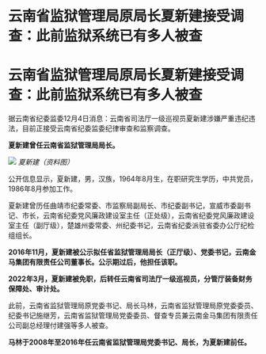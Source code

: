 # 云南省监狱管理局原局长夏新建接受调查：此前监狱系统已有多人被查

# 云南省监狱管理局原局长夏新建接受调查：此前监狱系统已有多人被查

据云南省纪委监委12月4日消息：云南省司法厅一级巡视员夏新建涉嫌严重违纪违法，目前正接受云南省纪委监委纪律审查和监察调查。

**夏新建曾任云南省监狱管理局局长。**

![](https://inews.gtimg.com/om_bt/O-7daKvYqBmPtxSW_MlsVw5zU6qn3CiIRfsCYc7261iOcAA/1000)
_夏新建（资料图）_

公开信息显示，夏新建，男，汉族，1964年8月生，在职研究生学历，中共党员，1986年8月参加工作。

夏新建曾历任曲靖市纪委常委、市监察局副局长、市纪委副书记，宣威市委副书记、市长，云南省纪委党风廉政建设室主任（正处级），云南省纪委党风廉政建设室主任（副厅级），楚雄州委常委、州纪委书记，云南省纪委派驻省委办公厅纪检组组长。

**2016年11月，夏新建被公示拟任省监狱管理局局长（正厅级）、党委书记，云南金马集团有限责任公司董事长。公示期过后，他担任该职。**

**2022年3月，夏新建被免职，后转任云南省司法厅一级巡视员，分管厅装备财务保障处、审计处。**

此前，云南省监狱管理局原党委书记、局长马林，云南省监狱管理局原党委委员、纪委书记施继芳，云南省监狱管理局党委委员、督查专员兼云南金马集团有限责任公司副总经理付建强等多人被查。

**马林于2008年至2016年任云南省监狱管理局党委书记、局长，为夏新建前任。**


